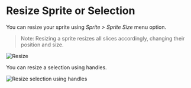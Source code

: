 # Resize Sprite or Selection

You can resize your sprite using *Sprite > Sprite Size* menu option.

> Note: Resizing a sprite resizes all slices accordingly, changing their position and size.

![Resize](resize/resize.gif)

You can resize a selection using handles.

![Resize selection using handles](resize/resize-selection.gif)
